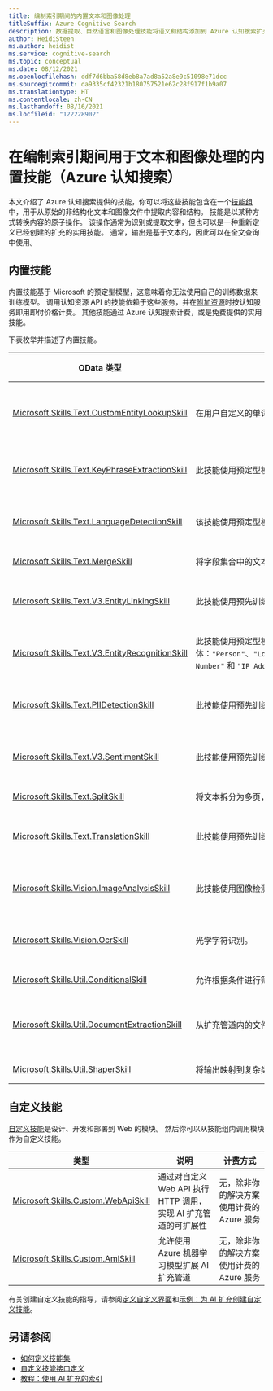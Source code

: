 ```yaml
---
title: 编制索引期间的内置文本和图像处理
titleSuffix: Azure Cognitive Search
description: 数据提取、自然语言和图像处理技能将语义和结构添加到 Azure 认知搜索扩充管道中的原始内容。
author: HeidiSteen
ms.author: heidist
ms.service: cognitive-search
ms.topic: conceptual
ms.date: 08/12/2021
ms.openlocfilehash: ddf7d6bba58d8eb8a7ad8a52a8e9c51098e71dcc
ms.sourcegitcommit: da9335cf42321b180757521e62c28f917f1b9a07
ms.translationtype: HT
ms.contentlocale: zh-CN
ms.lasthandoff: 08/16/2021
ms.locfileid: "122228902"
---
```

# <a name="built-in-skills-for-text-and-image-processing-during-indexing-azure-cognitive-search"></a>在编制索引期间用于文本和图像处理的内置技能（Azure 认知搜索）

本文介绍了 Azure 认知搜索提供的技能，你可以将这些技能包含在一个[技能组](cognitive-search-working-with-skillsets.md)中，用于从原始的非结构化文本和图像文件中提取内容和结构。 技能是以某种方式转换内容的原子操作。 该操作通常为识别或提取文字，但也可以是一种重新定义已经创建的扩充的实用技能。 通常，输出是基于文本的，因此可以在全文查询中使用。 

## <a name="built-in-skills"></a>内置技能

内置技能基于 Microsoft 的预定型模型，这意味着你无法使用自己的训练数据来训练模型。 调用认知资源 API 的技能依赖于这些服务，并在[附加资源](cognitive-search-attach-cognitive-services.md)时按认知服务即用即付价格计费。 其他技能通过 Azure 认知搜索计费，或是免费提供的实用技能。

下表枚举并描述了内置技能。

| OData 类型  | 说明 | 计费方式 |
|-------|-------------|-------------|
|[Microsoft.Skills.Text.CustomEntityLookupSkill](cognitive-search-skill-custom-entity-lookup.md) | 在用户自定义的单词和短语列表中查找文本。| Azure 认知搜索（[定价](https://azure.microsoft.com/pricing/details/search/)） |
| [Microsoft.Skills.Text.KeyPhraseExtractionSkill](cognitive-search-skill-keyphrases.md) | 此技能使用预定型模型来检测基于术语放置、语言规则、与其他术语的接近度以及该术语在源数据内的异常程度的重要短语。 | 认知服务（[定价](https://azure.microsoft.com/pricing/details/cognitive-services/)） | 
| [Microsoft.Skills.Text.LanguageDetectionSkill](cognitive-search-skill-language-detection.md)  | 该技能使用预定型模型来检测使用语言的语言类型（每个文档一个语言 ID）。 在同一文本段中使用多种语言时，输出是主要使用的语言的 LCID。 | 认知服务（[定价](https://azure.microsoft.com/pricing/details/cognitive-services/)） | 
| [Microsoft.Skills.Text.MergeSkill](cognitive-search-skill-textmerger.md) | 将字段集合中的文本合并到单个字段中。  | 不适用 |
| [Microsoft.Skills.Text.V3.EntityLinkingSkill](cognitive-search-skill-entity-linking-v3.md) | 此技能使用预先训练的模型来确定给定文本中的链接实体匹配项。 | 认知服务（[定价](https://azure.microsoft.com/pricing/details/cognitive-services/)） | 
| [Microsoft.Skills.Text.V3.EntityRecognitionSkill](cognitive-search-skill-entity-recognition-v3.md) | 此技能使用预定型模型为一组固定的类别构建实体：`"Person"`、`"Location"`、`"Organization"`、`"Quantity"`、`"DateTime"`、`"URL"`、`"Email"`、`"PersonType"`、`"Event"`、`"Product"`、`"Skill"`、`"Address"`、`"Phone Number"` 和 `"IP Address"` 字段。 | 认知服务（[定价](https://azure.microsoft.com/pricing/details/cognitive-services/)） | 
| [Microsoft.Skills.Text.PIIDetectionSkill](cognitive-search-skill-pii-detection.md)  | 此技能使用预先训练的模型从给定文本中提取个人信息。 此技能还提供了用于过滤文本中检测到的个人信息实体的各种选项。  | 认知服务（[定价](https://azure.microsoft.com/pricing/details/cognitive-services/)） | 
| [Microsoft.Skills.Text.V3.SentimentSkill](cognitive-search-skill-sentiment-v3.md)  | 此技能使用预先训练的模型，从而根据服务在句子和文档级别逐条记录找到的最高置信度分数来分配情绪标签（例如“消极”、“中立”和“积极”）。 | 认知服务（[定价](https://azure.microsoft.com/pricing/details/cognitive-services/)） | 
| [Microsoft.Skills.Text.SplitSkill](cognitive-search-skill-textsplit.md) | 将文本拆分为多页，以便以增量方式扩充或增加内容。 | 不适用 |
| [Microsoft.Skills.Text.TranslationSkill](cognitive-search-skill-text-translation.md) | 此技能使用预先训练的模型将输入文本转换为各种语言，以用于规范化或本地化用例。 | 认知服务（[定价](https://azure.microsoft.com/pricing/details/cognitive-services/)） | 
| [Microsoft.Skills.Vision.ImageAnalysisSkill](cognitive-search-skill-image-analysis.md) | 此技能使用图像检测算法来识别图像的内容并生成文本说明。 | 认知服务（[定价](https://azure.microsoft.com/pricing/details/cognitive-services/)） | 
| [Microsoft.Skills.Vision.OcrSkill](cognitive-search-skill-ocr.md) | 光学字符识别。 | 认知服务（[定价](https://azure.microsoft.com/pricing/details/cognitive-services/)） |
| [Microsoft.Skills.Util.ConditionalSkill](cognitive-search-skill-conditional.md) | 允许根据条件进行筛选、分配默认值和合并数据。 | 不适用 |
| [Microsoft.Skills.Util.DocumentExtractionSkill](cognitive-search-skill-document-extraction.md) | 从扩充管道内的文件中提取内容。 | Azure 认知搜索（[定价](https://azure.microsoft.com/pricing/details/search/)）
| [Microsoft.Skills.Util.ShaperSkill](cognitive-search-skill-shaper.md) | 将输出映射到复杂类型（多部分数据类型，可用于全名、多行地址或姓氏和个人标识符的组合）。 | 不适用 |

## <a name="custom-skills"></a>自定义技能

[自定义技能](cognitive-search-custom-skill-web-api.md)是设计、开发和部署到 Web 的模块。 然后你可以从技能组内调用模块作为自定义技能。

| 类型  | 说明 | 计费方式 |
|-------|-------------|-------------|
| [Microsoft.Skills.Custom.WebApiSkill](cognitive-search-custom-skill-web-api.md) | 通过对自定义 Web API 执行 HTTP 调用，实现 AI 扩充管道的可扩展性 | 无，除非你的解决方案使用计费的 Azure 服务 |
| [Microsoft.Skills.Custom.AmlSkill](cognitive-search-aml-skill.md) | 允许使用 Azure 机器学习模型扩展 AI 扩充管道 | 无，除非你的解决方案使用计费的 Azure 服务 |

有关创建自定义技能的指导，请参阅[定义自定义界面](cognitive-search-custom-skill-interface.md)和[示例：为 AI 扩充创建自定义技能](cognitive-search-create-custom-skill-example.md)。

## <a name="see-also"></a>另请参阅

+ [如何定义技能集](cognitive-search-defining-skillset.md)
+ [自定义技能接口定义](cognitive-search-custom-skill-interface.md)
+ [教程：使用 AI 扩充的索引](cognitive-search-tutorial-blob.md)
